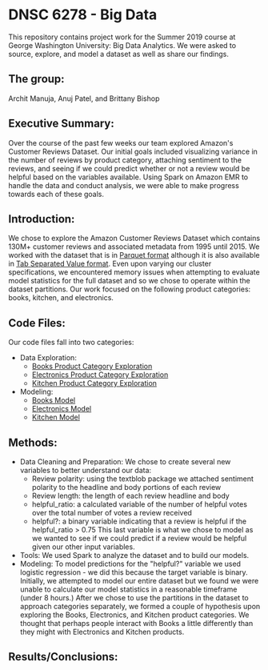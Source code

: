 # DNSC 6278 - Big Data
This repository contains project work for the Summer 2019 course at George Washington University: Big Data Analytics. We were asked to source, explore, and model a dataset as well as share our findings. 

## The group:
Archit Manuja, Anuj Patel, and Brittany Bishop

## Executive Summary:
Over the course of the past few weeks our team explored Amazon's Customer Reviews Dataset. Our initial goals included visualizing variance in the number of reviews by product category, attaching sentiment to the reviews, and seeing if we could predict whether or not a review would be helpful based on the variables available. Using Spark on Amazon EMR to handle the data and conduct analysis, we were able to make progress towards each of these goals. 

## Introduction:
We chose to explore the Amazon Customer Reviews Dataset which contains 130M+ customer reviews and associated metadata from 1995 until 2015. We worked with the dataset that is in <a href="s3://amazon-reviews-pds/parquet/" rel="nofollow">Parquet format</a> although it is also available in <a href="s3://amazon-reviews-pds/tsv/" rel="nofollow">Tab Separated Value format</a>. Even upon varying our cluster specifications, we encountered memory issues when attempting to evaluate model statistics for the full dataset and so  we chose to operate within the dataset partitions. Our work focused on the following product categories: books, kitchen, and electronics.

## Code Files:
Our code files fall into two categories:
* Data Exploration:
  * <a href="https://github.com/britcbish/gwu-big-data/blob/master/Data%20Exploration%20-%20Books.ipynb" rel="nofollow">Books Product Category Exploration</a>
  * <a href="https://github.com/britcbish/gwu-big-data/blob/master/Data%20Exploration%20-%20Electronics.ipynb" rel="nofollow">Electronics Product Category Exploration</a>
  * <a href="https://github.com/britcbish/gwu-big-data/blob/master/Data%20Exploration%20-%20Kitchen.ipynb" rel="nofollow">Kitchen Product Category Exploration</a>
* Modeling:
  * <a href="https://github.com/britcbish/gwu-big-data/blob/master/Amazon%20Reviews%20-%20Model%20Books.ipynb" rel = "nofollow">Books Model</a>
  * <a href="https://github.com/britcbish/gwu-big-data/blob/master/Amazon%20Reviews%20-%20Model%20Electronics.ipynb" rel = "nofollow">Electronics Model</a>
  * <a href="https://github.com/britcbish/gwu-big-data/blob/master/Amazon%20Reviews%20-%20Model%20Kitchen.ipynb" rel = "nofollow">Kitchen Model</a>

## Methods:
* Data Cleaning and Preparation:
  We chose to create several new variables to better understand our data:
   * Review polarity: using the textblob package we attached sentiment polarity to the headline and body portions of each review
   * Review length: the length of each review headline and body
   * helpful_ratio: a calculated variable of the number of helpful votes over the total number of votes a review received
   * helpful?: a binary variable indicating that a review is helpful if the helpful_ratio > 0.75
  This last variable is what we chose to model as we wanted to see if we could predict if a review would be helpful given our other input variables.
 * Tools:
  We used Spark to analyze the dataset and to build our models.
 * Modeling:
  To model predictions for the "helpful?" variable we used logistic regression - we did this because the target variable is binary. Initially, we attempted to model our entire dataset but we found we were unable to calculate our model statistics in a reasonable timeframe (under 8 hours.) After we chose to use the partitions in the dataset to approach categories separately, we formed a couple of hypothesis upon exploring the Books, Electronics, and Kitchen product categories. We thought that perhaps people interact with Books a little differently than they might with Electronics and Kitchen products.
  
## Results/Conclusions:

